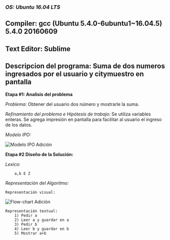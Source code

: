 ### _OS: Ubuntu 16.04 LTS_

## Compiler: gcc (Ubuntu 5.4.0-6ubuntu1~16.04.5) 5.4.0 20160609

## Text Editor: Sublime

## Descripcion del programa: Suma de dos numeros ingresados por el usuario y citymuestro en pantalla

**Etapa #1: Analisis del problema**

_Problema:_ Obtener del usuario dos número y mostrarle la suma.

_Refinamiento del problema e Hipótesis de trabajo:_ Se utiliza variables enteras. Se agrega impresión en pantalla para facilitar al usuario el ingreso de los datos.

_Modelo IPO:_

![Modelo IPO  Adición](https://github.com/alejandrogrc/AED/blob/master/Imagenes/IPO/Adicion.png)


**Etapa #2 Diseño de la Solución:**

_Lexico:_ 

		a,b E Z

_Representación del Algoritmo:_

    Representación visual: 


![Flow-chart Adición](https://github.com/alejandrogrc/AED/blob/master/Imagenes/Flow-Chart/Adicion-FlowChart.png)


    Representación textual: 
        1) Pedir a
        2) Leer a y guardar en a
        3) Pedir b
        4) Leer b y guardar en b
        5) Mostrar a+b
	
